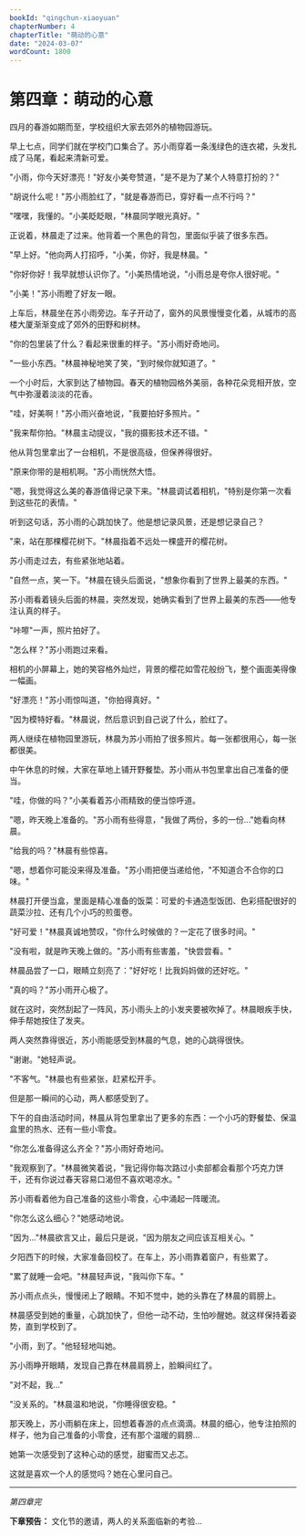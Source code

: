 ```yaml
---
bookId: "qingchun-xiaoyuan"
chapterNumber: 4
chapterTitle: "萌动的心意"
date: "2024-03-07"
wordCount: 1800
---
```


# 第四章：萌动的心意

四月的春游如期而至，学校组织大家去郊外的植物园游玩。

早上七点，同学们就在学校门口集合了。苏小雨穿着一条浅绿色的连衣裙，头发扎成了马尾，看起来清新可爱。

"小雨，你今天好漂亮！"好友小美夸赞道，"是不是为了某个人特意打扮的？"

"胡说什么呢！"苏小雨脸红了，"就是春游而已，穿好看一点不行吗？"

"嘿嘿，我懂的。"小美眨眨眼，"林晨同学眼光真好。"

正说着，林晨走了过来。他背着一个黑色的背包，里面似乎装了很多东西。

"早上好。"他向两人打招呼，"小美，你好，我是林晨。"

"你好你好！我早就想认识你了。"小美热情地说，"小雨总是夸你人很好呢。"

"小美！"苏小雨瞪了好友一眼。

上车后，林晨坐在苏小雨旁边。车子开动了，窗外的风景慢慢变化着，从城市的高楼大厦渐渐变成了郊外的田野和树林。

"你的包里装了什么？看起来很重的样子。"苏小雨好奇地问。

"一些小东西。"林晨神秘地笑了笑，"到时候你就知道了。"

一个小时后，大家到达了植物园。春天的植物园格外美丽，各种花朵竞相开放，空气中弥漫着淡淡的花香。

"哇，好美啊！"苏小雨兴奋地说，"我要拍好多照片。"

"我来帮你拍。"林晨主动提议，"我的摄影技术还不错。"

他从背包里拿出了一台相机，不是很高级，但保养得很好。

"原来你带的是相机啊。"苏小雨恍然大悟。

"嗯，我觉得这么美的春游值得记录下来。"林晨调试着相机，"特别是你第一次看到这些花的表情。"

听到这句话，苏小雨的心跳加快了。他是想记录风景，还是想记录自己？

"来，站在那棵樱花树下。"林晨指着不远处一棵盛开的樱花树。

苏小雨走过去，有些紧张地站着。

"自然一点，笑一下。"林晨在镜头后面说，"想象你看到了世界上最美的东西。"

苏小雨看着镜头后面的林晨，突然发现，她确实看到了世界上最美的东西——他专注认真的样子。

"咔嚓"一声，照片拍好了。

"怎么样？"苏小雨跑过来看。

相机的小屏幕上，她的笑容格外灿烂，背景的樱花如雪花般纷飞，整个画面美得像一幅画。

"好漂亮！"苏小雨惊叫道，"你拍得真好。"

"因为模特好看。"林晨说，然后意识到自己说了什么，脸红了。

两人继续在植物园里游玩，林晨为苏小雨拍了很多照片。每一张都很用心，每一张都很美。

中午休息的时候，大家在草地上铺开野餐垫。苏小雨从书包里拿出自己准备的便当。

"哇，你做的吗？"小美看着苏小雨精致的便当惊呼道。

"嗯，昨天晚上准备的。"苏小雨有些得意，"我做了两份，多的一份..."她看向林晨。

"给我的吗？"林晨有些惊喜。

"嗯，想着你可能没来得及准备。"苏小雨把便当递给他，"不知道合不合你的口味。"

林晨打开便当盒，里面是精心准备的饭菜：可爱的卡通造型饭团、色彩搭配很好的蔬菜沙拉、还有几个小巧的煎蛋卷。

"好可爱！"林晨真诚地赞叹，"你什么时候做的？一定花了很多时间。"

"没有啦，就是昨天晚上做的。"苏小雨有些害羞，"快尝尝看。"

林晨品尝了一口，眼睛立刻亮了："好好吃！比我妈妈做的还好吃。"

"真的吗？"苏小雨开心极了。

就在这时，突然刮起了一阵风，苏小雨头上的小发夹要被吹掉了。林晨眼疾手快，伸手帮她按住了发夹。

两人突然靠得很近，苏小雨能感受到林晨的气息，她的心跳得很快。

"谢谢。"她轻声说。

"不客气。"林晨也有些紧张，赶紧松开手。

但是那一瞬间的心动，两人都感受到了。

下午的自由活动时间，林晨从背包里拿出了更多的东西：一个小巧的野餐垫、保温盒里的热水、还有一些小零食。

"你怎么准备得这么齐全？"苏小雨好奇地问。

"我观察到了。"林晨微笑着说，"我记得你每次路过小卖部都会看那个巧克力饼干，还有你说过春天容易口渴但不喜欢喝凉水。"

苏小雨看着他为自己准备的这些小零食，心中涌起一阵暖流。

"你怎么这么细心？"她感动地说。

"因为..."林晨欲言又止，最后只是说，"因为朋友之间应该互相关心。"

夕阳西下的时候，大家准备回校了。在车上，苏小雨靠着窗户，有些累了。

"累了就睡一会吧。"林晨轻声说，"我叫你下车。"

苏小雨点点头，慢慢闭上了眼睛。不知不觉中，她的头靠在了林晨的肩膀上。

林晨感受到她的重量，心跳加快了，但他一动不动，生怕吵醒她。就这样保持着姿势，直到学校到了。

"小雨，到了。"他轻轻地叫她。

苏小雨睁开眼睛，发现自己靠在林晨肩膀上，脸瞬间红了。

"对不起，我..."

"没关系的。"林晨温和地说，"你睡得很安稳。"

那天晚上，苏小雨躺在床上，回想着春游的点点滴滴。林晨的细心，他专注拍照的样子，他为自己准备的小零食，还有那个温暖的肩膀...

她第一次感受到了这种心动的感觉，甜蜜而又忐忑。

这就是喜欢一个人的感觉吗？她在心里问自己。

---

*第四章完*

**下章预告：** 文化节的邀请，两人的关系面临新的考验...
